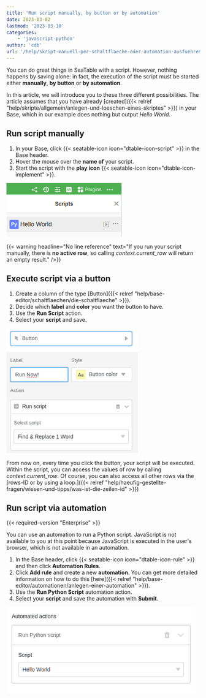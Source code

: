 ```yaml
---
title: 'Run script manually, by button or by automation'
date: 2023-03-02
lastmod: '2023-03-10'
categories:
    - 'javascript-python'
author: 'cdb'
url: '/help/skript-manuell-per-schaltflaeche-oder-automation-ausfuehren'
---
```


You can do great things in SeaTable with a script. However, nothing happens by saving alone: in fact, the execution of the script must be started either **manually**, **by button** or **by automation**.

In this article, we will introduce you to these three different possibilities. The article assumes that you have already [created]({{< relref "help/skripte/allgemein/anlegen-und-loeschen-eines-skriptes" >}}) in your Base, which in our example does nothing but output _Hello World_.

## Run script manually

1. In your Base, click {{< seatable-icon icon="dtable-icon-script" >}} in the Base header.
2. Hover the mouse over the **name of** your script.
3. Start the script with the **play icon** {{< seatable-icon icon="dtable-icon-implement" >}}.

![To start a script manually](images/skript-manuell-starten.png)

{{< warning  headline="No line reference"  text="If you run your script manually, there is **no active row**, so calling _context.current\_row_ will return an empty result." />}}

## Execute script via a button

1. Create a column of the type [Button]({{< relref "help/base-editor/schaltflaechen/die-schaltflaeche" >}}).
2. Decide which **label** and **color** you want the button to have.
3. Use the **Run Script** action.
4. Select your **script** and save.

![Execute script via button](images/run-script-via-button.png)

From now on, every time you click the button, your script will be executed. Within the script, you can access the values of row by calling _context.current_row_. Of course, you can also access all other rows via the [rows-ID or by using a loop.]({{< relref "help/haeufig-gestellte-fragen/wissen-und-tipps/was-ist-die-zeilen-id" >}})

## Run script via automation

{{< required-version "Enterprise" >}}

You can use an automation to run a Python script. JavaScript is not available to you at this point because JavaScript is executed in the user's browser, which is not available in an automation.

1. In the Base header, click {{< seatable-icon icon="dtable-icon-rule" >}} and then click **Automation Rules**.
2. Click **Add rule** and create a new **automation**. You can get more detailed information on how to do this [here]({{< relref "help/base-editor/automationen/anlegen-einer-automation" >}}).
3. Use the **Run Python Script** automation action.
4. Select your **script** and save the automation with **Submit**.

![Start script via automation](images/skript-per-automation.png)
